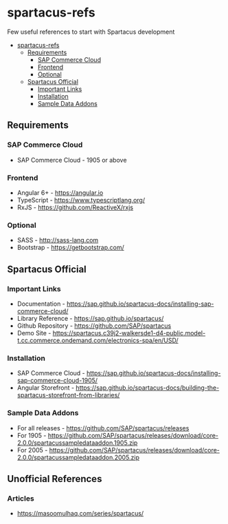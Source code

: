 # spartacus-refs

Few useful references to start with Spartacus development

- [spartacus-refs](#spartacus-refs)
  - [Requirements](#requirements)
    - [SAP Commerce Cloud](#sap-commerce-cloud)
    - [Frontend](#frontend)
    - [Optional](#optional)
  - [Spartacus Official](#spartacus-official)
    - [Important Links](#important-links)
    - [Installation](#installation)
    - [Sample Data Addons](#sample-data-addons)

## Requirements

### SAP Commerce Cloud

- SAP Commerce Cloud - 1905 or above

### Frontend

- Angular 6+ - https://angular.io
- TypeScript - https://www.typescriptlang.org/
- RxJS - https://github.com/ReactiveX/rxjs

### Optional

- SASS - http://sass-lang.com
- Bootstrap - https://getbootstrap.com/

## Spartacus Official

### Important Links

- Documentation - https://sap.github.io/spartacus-docs/installing-sap-commerce-cloud/
- Library Reference - https://sap.github.io/spartacus/
- Github Repository - https://github.com/SAP/spartacus
- Demo Site - https://spartacus.c39j2-walkersde1-d4-public.model-t.cc.commerce.ondemand.com/electronics-spa/en/USD/

### Installation

- SAP Commerce Cloud - https://sap.github.io/spartacus-docs/installing-sap-commerce-cloud-1905/
- Angular Storefront - https://sap.github.io/spartacus-docs/building-the-spartacus-storefront-from-libraries/

### Sample Data Addons

- For all releases - https://github.com/SAP/spartacus/releases
- For 1905 - https://github.com/SAP/spartacus/releases/download/core-2.0.0/spartacussampledataaddon.1905.zip
- For 2005 - https://github.com/SAP/spartacus/releases/download/core-2.0.0/spartacussampledataaddon.2005.zip

## Unofficial References

### Articles
- https://masoomulhaq.com/series/spartacus/

